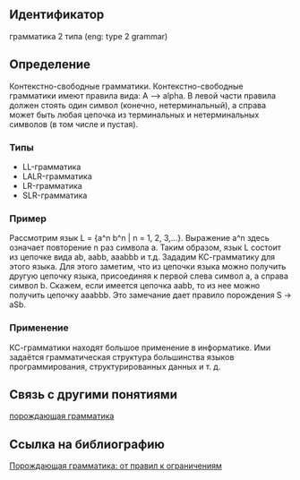 ## Идентификатор

грамматика 2 типа (eng: type 2 grammar)

## Определение

Контекстно-свободные грамматики. Контекстно-свободные грамматики имеют правила вида: A --> alpha. В левой части правила должен стоять один символ (конечно, нетерминальный), а справа может быть любая цепочка из терминальных и нетерминальных символов (в том числе и пустая).

### Типы 

* LL-грамматика
* LALR-грамматика
* LR-грамматика
* SLR-грамматика

### Пример

Рассмотрим язык L = {a^n b^n | n = 1, 2, 3,...}. Выражение a^n здесь означает повторение n раз символа a. Таким образом, язык L состоит из цепочке вида ab, aabb, aaabbb и т.д. Зададим КС-грамматику для этого языка. Для этого заметим, что из цепочки языка можно получить другую цепочку языка, присоединяя к первой слева символ a, а справа символ b. Скажем, если имеется цепочка aabb, то из нее можно получить цепочку aaabbb. Это замечание дает правило порождения S -> aSb.

### Применение

КС-грамматики находят большое применение в информатике. Ими задаётся грамматическая структура большинства языков программирования, структурированных данных и т. д.

## Связь с другими понятиями

[порождающая грамматика](https://github.com/Dememedp/yapis-course/blob/main/concept/Generative_Grammar.md)

## Ссылка на библиографию

[Порождающая грамматика: от правил к ограничениям](https://github.com/Dememedp/yapis-course/blob/main/bibliography/Testelec-Grammar-book.md)
